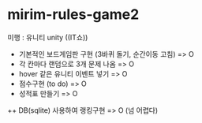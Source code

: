 # mirim-rules-game2
미행 : 유니티 unity ((IT쇼))

* 기본적인 보드게임판 구현 (3바퀴 돌기, 순간이동 고침) => O
* 각 칸마다 랜덤으로 3개 문제 나옴 => O
* hover 같은 유니티 이벤트 넣기 => O
* 점수구현 (to do) => O
* 성적표 만들기 => O

++ DB(sqlite) 사용하여 랭킹구현 => O (넘 어렵다)
